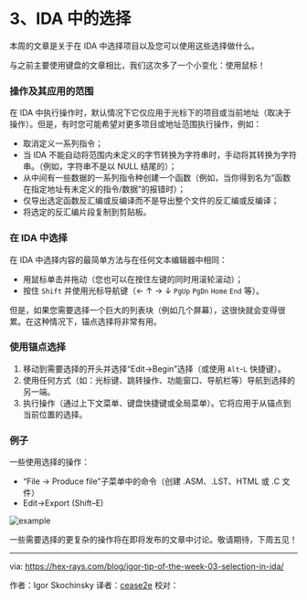 [#]: translator: "cease2e"

3、IDA 中的选择
=======

本周的文章是关于在 IDA 中选择项目以及您可以使用这些选择做什么。

与之前主要使用键盘的文章相比，我们这次多了一个小变化：使用鼠标！

### 操作及其应用的范围

在 IDA 中执行操作时，默认情况下它仅应用于光标下的项目或当前地址（取决于操作）。但是，有时您可能希望对更多项目或地址范围执行操作，例如：

- 取消定义一系列指令；
- 当 IDA 不能自动将范围内未定义的字节转换为字符串时，手动将其转换为字符串。（例如，字符串不是以 NULL 结尾的）；
- 从中间有一些数据的一系列指令种创建一个函数（例如，当你得到名为“函数在指定地址有未定义的指令/数据”的报错时）；
- 仅导出选定函数反汇编或反编译而不是导出整个文件的反汇编或反编译；
- 将选定的反汇编片段复制到剪贴板。

### 在 IDA 中选择

在 IDA 中选择内容的最简单方法与在任何文本编辑器中相同：

- 用鼠标单击并拖动（您也可以在按住左键的同时用滚轮滚动）；
- 按住 `Shift` 并使用光标导航键（← ↑ → ↓ `PgUp` `PgDn` `Home` `End` 等）。

但是，如果您需要选择一个巨大的列表块（例如几个屏幕），这很快就会变得很累。在这种情况下，锚点选择将非常有用。

### 使用锚点选择

1. 移动到需要选择的开头并选择“Edit->Begin”选择（或使用 `Alt`-`L` 快捷键）。
2. 使用任何方式（如：光标键、跳转操作、功能窗口、导航栏等）导航到选择的另一端。
3. 执行操作（通过上下文菜单、键盘快捷键或全局菜单）。它将应用于从锚点到当前位置的选择。

### 例子

一些使用选择的操作：

- “File  -> Produce file”子菜单中的命令（创建 .ASM、.LST、HTML 或 .C 文件）
- Edit->Export (Shift–E)

![example][1]

一些需要选择的更复杂的操作将在即将发布的文章中讨论。敬请期待，下周五见！

--------------------------------------------------------------------------------

via: https://hex-rays.com/blog/igor-tip-of-the-week-03-selection-in-ida/

作者：Igor Skochinsky
译者：[cease2e](https://github.com/cease2e)
校对：

[1]: https://www.hex-rays.com/wp-content/uploads/2020/08/export_data.png
